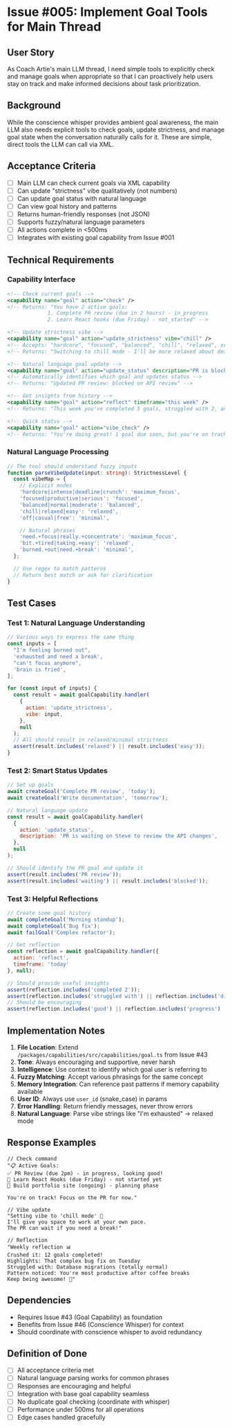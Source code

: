 # Issue #005: Implement Goal Tools for Main Thread

## User Story

As Coach Artie's main LLM thread, I need simple tools to explicitly check and manage goals when appropriate so that I can proactively help users stay on track and make informed decisions about task prioritization.

## Background

While the conscience whisper provides ambient goal awareness, the main LLM also needs explicit tools to check goals, update strictness, and manage goal state when the conversation naturally calls for it. These are simple, direct tools the LLM can call via XML.

## Acceptance Criteria

- [ ] Main LLM can check current goals via XML capability
- [ ] Can update "strictness" vibe qualitatively (not numbers)
- [ ] Can update goal status with natural language
- [ ] Can view goal history and patterns
- [ ] Returns human-friendly responses (not JSON)
- [ ] Supports fuzzy/natural language parameters
- [ ] All actions complete in <500ms
- [ ] Integrates with existing goal capability from Issue #001

## Technical Requirements

### Capability Interface

```xml
<!-- Check current goals -->
<capability name="goal" action="check" />
<!-- Returns: "You have 2 active goals:
             1. Complete PR review (due in 2 hours) - in_progress
             2. Learn React hooks (due Friday) - not_started" -->

<!-- Update strictness vibe -->
<capability name="goal" action="update_strictness" vibe="chill" />
<!-- Accepts: "hardcore", "focused", "balanced", "chill", "relaxed", or any natural description -->
<!-- Returns: "Switching to chill mode - I'll be more relaxed about deadlines" -->

<!-- Natural language goal update -->
<capability name="goal" action="update_status" description="PR is blocked on API review" />
<!-- Automatically identifies which goal and updates status -->
<!-- Returns: "Updated PR review: blocked on API review" -->

<!-- Get insights from history -->
<capability name="goal" action="reflect" timeframe="this week" />
<!-- Returns: "This week you've completed 5 goals, struggled with 2, and made great progress on React learning. Your most productive time was Tuesday morning." -->

<!-- Quick status -->
<capability name="goal" action="vibe_check" />
<!-- Returns: "You're doing great! 1 goal due soon, but you're on track. Current vibe: focused but not stressed" -->
```

### Natural Language Processing

```typescript
// The tool should understand fuzzy inputs
function parseVibeUpdate(input: string): StrictnessLevel {
  const vibeMap = {
    // Explicit modes
    'hardcore|intense|deadline|crunch': 'maximum_focus',
    'focused|productive|serious': 'focused',
    'balanced|normal|moderate': 'balanced',
    'chill|relaxed|easy': 'relaxed',
    'off|casual|free': 'minimal',

    // Natural phrases
    'need.+focus|really.+concentrate': 'maximum_focus',
    'bit.+tired|taking.+easy': 'relaxed',
    'burned.+out|need.+break': 'minimal',
  };

  // Use regex to match patterns
  // Return best match or ask for clarification
}
```

## Test Cases

### Test 1: Natural Language Understanding

```javascript
// Various ways to express the same thing
const inputs = [
  "I'm feeling burned out",
  'exhausted and need a break',
  "can't focus anymore",
  'brain is fried',
];

for (const input of inputs) {
  const result = await goalCapability.handler(
    {
      action: 'update_strictness',
      vibe: input,
    },
    null
  );
  // All should result in relaxed/minimal strictness
  assert(result.includes('relaxed') || result.includes('easy'));
}
```

### Test 2: Smart Status Updates

```javascript
// Set up goals
await createGoal('Complete PR review', 'today');
await createGoal('Write documentation', 'tomorrow');

// Natural language update
const result = await goalCapability.handler(
  {
    action: 'update_status',
    description: 'PR is waiting on Steve to review the API changes',
  },
  null
);

// Should identify the PR goal and update it
assert(result.includes('PR review'));
assert(result.includes('waiting') || result.includes('blocked'));
```

### Test 3: Helpful Reflections

```javascript
// Create some goal history
await completeGoal('Morning standup');
await completeGoal('Bug fix');
await failGoal('Complex refactor');

// Get reflection
const reflection = await goalCapability.handler({
  action: 'reflect',
  timeframe: 'today'
}, null);

// Should provide useful insights
assert(reflection.includes('completed 2'));
assert(reflection.includes('struggled with') || reflection.includes('didn't complete'));
// Should be encouraging
assert(reflection.includes('good') || reflection.includes('progress') || reflection.includes('well'));
```

## Implementation Notes

1. **File Location**: Extend `/packages/capabilities/src/capabilities/goal.ts` from Issue #43
2. **Tone**: Always encouraging and supportive, never harsh
3. **Intelligence**: Use context to identify which goal user is referring to
4. **Fuzzy Matching**: Accept various phrasings for the same concept
5. **Memory Integration**: Can reference past patterns if memory capability available
6. **User ID**: Always use `user_id` (snake_case) in params
7. **Error Handling**: Return friendly messages, never throw errors
8. **Natural Language**: Parse vibe strings like "I'm exhausted" → relaxed mode

## Response Examples

```
// Check command
"📋 Active Goals:
✅ PR Review (due 2pm) - in progress, looking good!
🎯 Learn React Hooks (due Friday) - not started yet
💭 Build portfolio site (ongoing) - planning phase

You're on track! Focus on the PR for now."

// Vibe update
"Setting vibe to 'chill mode' 🌊
I'll give you space to work at your own pace.
The PR can wait if you need a break!"

// Reflection
"Weekly reflection 📊
Crushed it: 12 goals completed!
Highlights: That complex bug fix on Tuesday
Struggled with: Database migrations (totally normal)
Pattern noticed: You're most productive after coffee breaks
Keep being awesome! 🎉"
```

## Dependencies

- Requires Issue #43 (Goal Capability) as foundation
- Benefits from Issue #46 (Conscience Whisper) for context
- Should coordinate with conscience whisper to avoid redundancy

## Definition of Done

- [ ] All acceptance criteria met
- [ ] Natural language parsing works for common phrases
- [ ] Responses are encouraging and helpful
- [ ] Integration with base goal capability seamless
- [ ] No duplicate goal checking (coordinate with whisper)
- [ ] Performance under 500ms for all operations
- [ ] Edge cases handled gracefully
